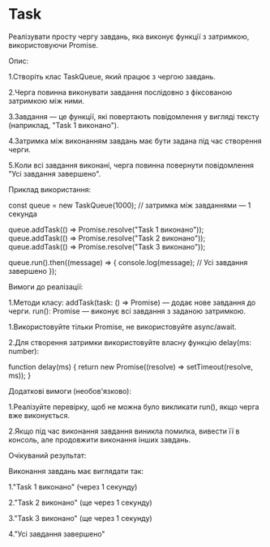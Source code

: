# Task

Реалізувати просту чергу завдань, яка виконує функції з затримкою, використовуючи Promise.

Опис:

1.Створіть клас TaskQueue, який працює з чергою завдань.

2.Черга повинна виконувати завдання послідовно з фіксованою затримкою між ними.

3.Завдання — це функції, які повертають повідомлення у вигляді тексту (наприклад, "Task 1 виконано").

4.Затримка між виконанням завдань має бути задана під час створення черги.

5.Коли всі завдання виконані, черга повинна повернути повідомлення "Усі завдання завершено".

Приклад використання:

const queue = new TaskQueue(1000); // затримка між завданнями — 1 секунда

queue.addTask(() => Promise.resolve("Task 1 виконано"));
queue.addTask(() => Promise.resolve("Task 2 виконано"));
queue.addTask(() => Promise.resolve("Task 3 виконано"));

queue.run().then((message) => {
console.log(message); // Усі завдання завершено
});

Вимоги до реалізації:

1.Методи класу:
addTask(task: () => Promise<string>) — додає нове завдання до черги.
run(): Promise<string> — виконує всі завдання з заданою затримкою.

1.Використовуйте тільки Promise, не використовуйте async/await.

2.Для створення затримки використовуйте власну функцію delay(ms: number):

function delay(ms) {
return new Promise((resolve) => setTimeout(resolve, ms));
}

Додаткові вимоги (необов'язково):

1.Реалізуйте перевірку, щоб не можна було викликати run(), якщо черга вже виконується.

2.Якщо під час виконання завдання виникла помилка, вивести її в консоль, але продовжити виконання інших завдань.

Очікуваний результат:

Виконання завдань має виглядати так:

1."Task 1 виконано" (через 1 секунду)

2."Task 2 виконано" (ще через 1 секунду)

3."Task 3 виконано" (ще через 1 секунду)

4."Усі завдання завершено"